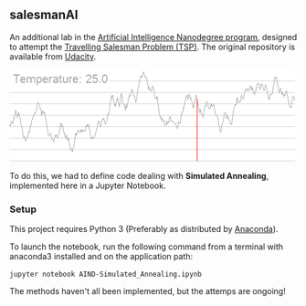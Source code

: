 
## salesmanAI

An additional lab in the [Artificial Intelligence Nanodegree program](https://classroom.udacity.com/nanodegrees/nd889/syllabus), designed to attempt the [Travelling Salesman Problem (TSP)](https://en.wikipedia.org/wiki/Travelling_salesman_problem). The original repository is available from [Udacity](https://github.com/udacity/AIND-Simulated_Annealing).

![](SA_animation.gif)

To do this, we had to define code dealing with **Simulated Annealing**, implemented here in a Jupyter Notebook. 

### Setup

This project requires Python 3 (Preferably as distributed by [Anaconda](https://www.continuum.io/downloads)).

To launch the notebook, run the following command from a terminal with anaconda3 installed and on the application path:

    jupyter notebook AIND-Simulated_Annealing.ipynb

The methods haven't all been implemented, but the attemps are ongoing!
